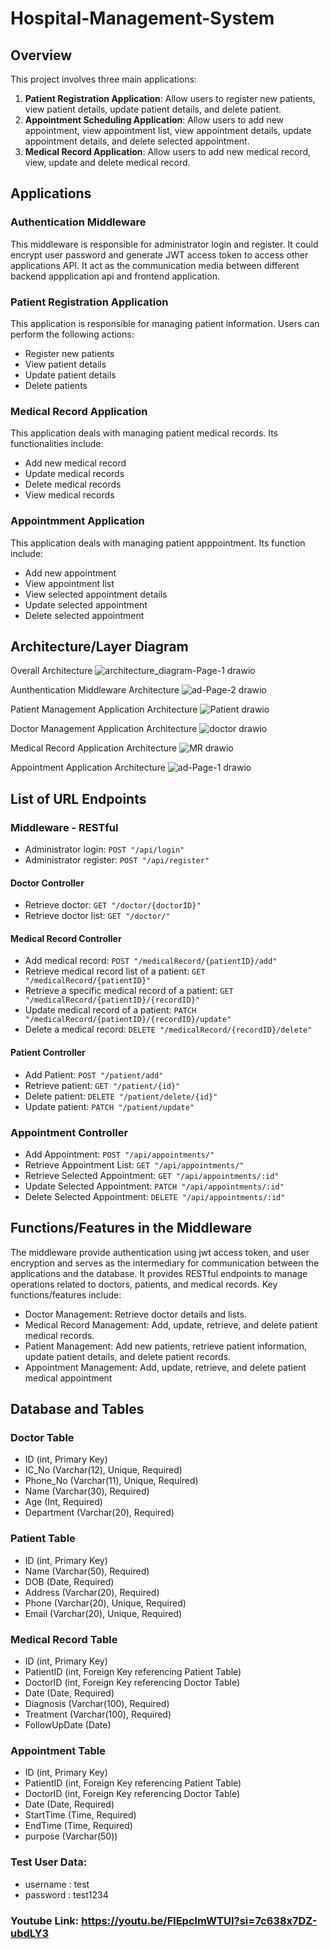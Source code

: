 # Hospital-Management-System

## Overview

This project involves three main applications:

1. **Patient Registration Application**: Allow users to register new patients, view patient details, update patient details, and delete patient.
2. **Appointment Scheduling Application**: Allow users to add new appointment, view appointment list, view appointment details, update appointment details, and delete selected appointment.
3. **Medical Record Application**: Allow users to add new medical record, view, update and delete medical record.

## Applications 

### Authentication Middleware

This middleware is responsible for administrator login and register. It could encrypt user password and generate JWT access token to access other applications API. It act as the communication media between different backend appplication api and frontend application.  

### Patient Registration Application

This application is responsible for managing patient information. Users can perform the following actions:
- Register new patients
- View patient details
- Update patient details
- Delete patients

### Medical Record Application

This application deals with managing patient medical records. Its functionalities include:
- Add new medical record
- Update medical records
- Delete medical records
- View medical records

### Appointmment Application

This application deals with managing patient apppointment. Its function include:
- Add new appointment
- View appointment list
- View selected appointment details
- Update selected appointment
- Delete selected appointment

## Architecture/Layer Diagram

Overall Architecture
![architecture_diagram-Page-1 drawio](https://github.com/p0205/Hospital-Management-System/assets/63178114/d83553dc-7119-49a7-85d8-731b961626ab)

Aunthentication Middleware Architecture
![ad-Page-2 drawio](https://github.com/user-attachments/assets/121376f3-687a-49f5-a38e-359a312e599e)

Patient Management Application Architecture
![Patient drawio](https://github.com/user-attachments/assets/55d0611b-5ae5-4b8a-8c72-26e08be37409)

Doctor Management Application Architecture
![doctor drawio](https://github.com/user-attachments/assets/9d2064eb-8a6a-4c20-b087-c462ca34710e)

Medical Record Application Architecture
![MR drawio](https://github.com/user-attachments/assets/9c453180-24c1-4784-8aff-e0157c470882)

Appointment Application Architecture
![ad-Page-1 drawio](https://github.com/user-attachments/assets/bd3fc21e-c83d-4de2-a614-51391152fe75)

## List of URL Endpoints

### Middleware - RESTful
- Administrator login: `POST "/api/login"`
- Administrator register: `POST "/api/register"`

#### Doctor Controller
- Retrieve doctor: `GET "/doctor/{doctorID}"`
- Retrieve doctor list: `GET "/doctor/"`
  
#### Medical Record Controller
- Add medical record: `POST "/medicalRecord/{patientID}/add"`
- Retrieve medical record list of a patient: `GET "/medicalRecord/{patientID}"`
- Retrieve a specific medical record of a patient: `GET "/medicalRecord/{patientID}/{recordID}"`
- Update medical record of a patient: `PATCH "/medicalRecord/{patientID}/{recordID}/update"`
- Delete a medical record: `DELETE "/medicalRecord/{recordID}/delete"`
  
#### Patient Controller
- Add Patient: `POST "/patient/add"`
- Retrieve patient: `GET "/patient/{id}"`
- Delete patient: `DELETE "/patient/delete/{id}"`
- Update patient: `PATCH "/patient/update"`

### Appointment Controller
- Add Appointment: `POST "/api/appointments/"`
- Retrieve Appointment List: `GET "/api/appointments/"`
- Retrieve Selected Appointment: `GET "/api/appointments/:id"`
- Update Selected Appointment: `PATCH "/api/appointments/:id"`
- Delete Selected Appointment: `DELETE "/api/appointments/:id"`

## Functions/Features in the Middleware
The middleware provide authentication using jwt access token, and user encryption and serves as the intermediary for communication between the applications and the database. It provides RESTful endpoints to manage operations related to doctors, patients, and medical records. Key functions/features include:

- Doctor Management: Retrieve doctor details and lists.
- Medical Record Management: Add, update, retrieve, and delete patient medical records.
- Patient Management: Add new patients, retrieve patient information, update patient details, and delete patient records.
- Appointment Management: Add, update, retrieve, and delete patient medical appointment

## Database and Tables
### Doctor Table
- ID (int, Primary Key)
- IC_No (Varchar(12), Unique, Required)
- Phone_No (Varchar(11), Unique, Required)
- Name (Varchar(30), Required)
- Age (Int, Required)
- Department (Varchar(20), Required)

### Patient Table
- ID (int, Primary Key)
- Name (Varchar(50), Required)
- DOB (Date, Required)
- Address (Varchar(20), Required)
- Phone (Varchar(20), Unique, Required)
- Email (Varchar(20), Unique, Required)

### Medical Record Table
- ID (int, Primary Key)
- PatientID (int, Foreign Key referencing Patient Table)
- DoctorID (int, Foreign Key referencing Doctor Table)
- Date (Date, Required)
- Diagnosis (Varchar(100), Required)
- Treatment (Varchar(100), Required)
- FollowUpDate (Date)

### Appointment Table 
- ID (int, Primary Key)
- PatientID (int, Foreign Key referencing Patient Table)
- DoctorID (int, Foreign Key referencing Doctor Table)
- Date (Date, Required)
- StartTime (Time, Required)
- EndTime (Time, Required)
- purpose (Varchar(50))

### Test User Data: 
- username : test
- password : test1234

### Youtube Link: https://youtu.be/FlEpclmWTUI?si=7c638x7DZ-ubdLY3
